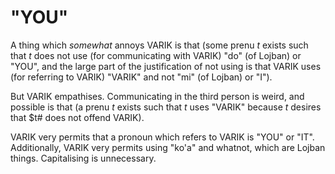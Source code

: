 # "YOU"
A thing which _somewhat_ annoys VARIK is that (some prenu $t$ exists such that $t$ does not use (for communicating with VARIK) "do" (of Lojban) or "YOU", and the large part of the justification of not using is that VARIK uses (for referring to VARIK) "VARIK" and not "mi" (of Lojban) or "I").

But VARIK empathises.  Communicating in the third person is weird, and possible is that (a prenu $t$ exists such that $t$ uses "VARIK" because $t$ desires that $t# does not offend VARIK).

VARIK very permits that a pronoun which refers to VARIK is "YOU" or "IT".  Additionally, VARIK very permits using "ko'a" and whatnot, which are Lojban things.  Capitalising is unnecessary.
